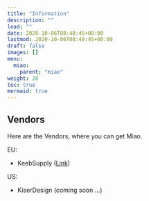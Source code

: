 ```yaml
---
title: "Information"
description: ""
lead: ""
date: 2020-10-06T08:48:45+00:00
lastmod: 2020-10-06T08:48:45+00:00
draft: false
images: []
menu:
  miao:
    parent: "miao"
weight: 20
toc: true
mermaid: true
---
```


## Vendors

Here are the Vendors, where you can get Miao.

EU:

- KeebSupply ([Link](https://keeb.supply/products/miao))

US:

- KiserDesign (coming soon ...)
